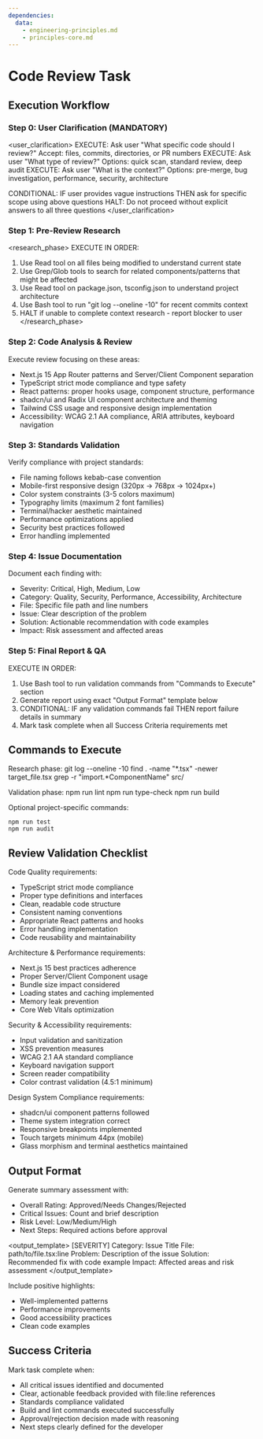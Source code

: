 ```yaml
---
dependencies:
  data:
    - engineering-principles.md
    - principles-core.md
---
```


# Code Review Task

## Execution Workflow

### Step 0: User Clarification (MANDATORY)

<user_clarification>
EXECUTE: Ask user "What specific code should I review?" Accept: files, commits, directories, or PR numbers
EXECUTE: Ask user "What type of review?" Options: quick scan, standard review, deep audit
EXECUTE: Ask user "What is the context?" Options: pre-merge, bug investigation, performance, security, architecture

CONDITIONAL: IF user provides vague instructions THEN ask for specific scope using above questions
HALT: Do not proceed without explicit answers to all three questions
</user_clarification>

### Step 1: Pre-Review Research

<research_phase>
EXECUTE IN ORDER:

1. Use Read tool on all files being modified to understand current state
2. Use Grep/Glob tools to search for related components/patterns that might be affected
3. Use Read tool on package.json, tsconfig.json to understand project architecture
4. Use Bash tool to run "git log --oneline -10" for recent commits context
5. HALT if unable to complete context research - report blocker to user
</research_phase>

### Step 2: Code Analysis & Review

Execute review focusing on these areas:

- Next.js 15 App Router patterns and Server/Client Component separation
- TypeScript strict mode compliance and type safety
- React patterns: proper hooks usage, component structure, performance
- shadcn/ui and Radix UI component architecture and theming
- Tailwind CSS usage and responsive design implementation
- Accessibility: WCAG 2.1 AA compliance, ARIA attributes, keyboard navigation

### Step 3: Standards Validation

Verify compliance with project standards:

- File naming follows kebab-case convention
- Mobile-first responsive design (320px → 768px → 1024px+)
- Color system constraints (3-5 colors maximum)
- Typography limits (maximum 2 font families)
- Terminal/hacker aesthetic maintained
- Performance optimizations applied
- Security best practices followed
- Error handling implemented

### Step 4: Issue Documentation

Document each finding with:

- Severity: Critical, High, Medium, Low
- Category: Quality, Security, Performance, Accessibility, Architecture
- File: Specific file path and line numbers
- Issue: Clear description of the problem
- Solution: Actionable recommendation with code examples
- Impact: Risk assessment and affected areas

### Step 5: Final Report & QA

EXECUTE IN ORDER:

1. Use Bash tool to run validation commands from "Commands to Execute" section
2. Generate report using exact "Output Format" template below
3. CONDITIONAL: IF any validation commands fail THEN report failure details in summary
4. Mark task complete when all Success Criteria requirements met

## Commands to Execute

<commands>
Research phase:
git log --oneline -10
find . -name "*.tsx" -newer target_file.tsx
grep -r "import.*ComponentName" src/

Validation phase:
npm run lint
npm run type-check
npm run build
</commands>

Optional project-specific commands:

```
npm run test
npm run audit
```

## Review Validation Checklist

Code Quality requirements:

- TypeScript strict mode compliance
- Proper type definitions and interfaces
- Clean, readable code structure
- Consistent naming conventions
- Appropriate React patterns and hooks
- Error handling implementation
- Code reusability and maintainability

Architecture & Performance requirements:

- Next.js 15 best practices adherence
- Proper Server/Client Component usage
- Bundle size impact considered
- Loading states and caching implemented
- Memory leak prevention
- Core Web Vitals optimization

Security & Accessibility requirements:

- Input validation and sanitization
- XSS prevention measures
- WCAG 2.1 AA standard compliance
- Keyboard navigation support
- Screen reader compatibility
- Color contrast validation (4.5:1 minimum)

Design System Compliance requirements:

- shadcn/ui component patterns followed
- Theme system integration correct
- Responsive breakpoints implemented
- Touch targets minimum 44px (mobile)
- Glass morphism and terminal aesthetics maintained

## Output Format

Generate summary assessment with:

- Overall Rating: Approved/Needs Changes/Rejected
- Critical Issues: Count and brief description
- Risk Level: Low/Medium/High
- Next Steps: Required actions before approval

<output_template>
[SEVERITY] Category: Issue Title
File: path/to/file.tsx:line
Problem: Description of the issue
Solution: Recommended fix with code example
Impact: Affected areas and risk assessment
</output_template>

Include positive highlights:

- Well-implemented patterns
- Performance improvements
- Good accessibility practices
- Clean code examples

## Success Criteria

Mark task complete when:

- All critical issues identified and documented
- Clear, actionable feedback provided with file:line references
- Standards compliance validated
- Build and lint commands executed successfully
- Approval/rejection decision made with reasoning
- Next steps clearly defined for the developer
